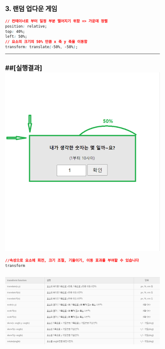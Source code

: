 3\. 랜덤 업다운 게임
-
```css
// 컨테이너로 부터 일정 부분 떨어지기 위함 => 가운데 정렬
position: relative;
top: 40%;
left: 50%;
// 요소의 크기의 50% 만큼 x 축 y 축을 이동함 
transform: translate(-50%, -50%);
```
---
##[**실행결과**]
![실행화면](./resources/랜덤_업다운_게임.png)
---
```css
//속성으로 요소에 회전, 크기 조절, 기울이기, 이동 효과를 부여할 수 있습니다
transform
```
![transform예제](./resources/transform_property.png)
---